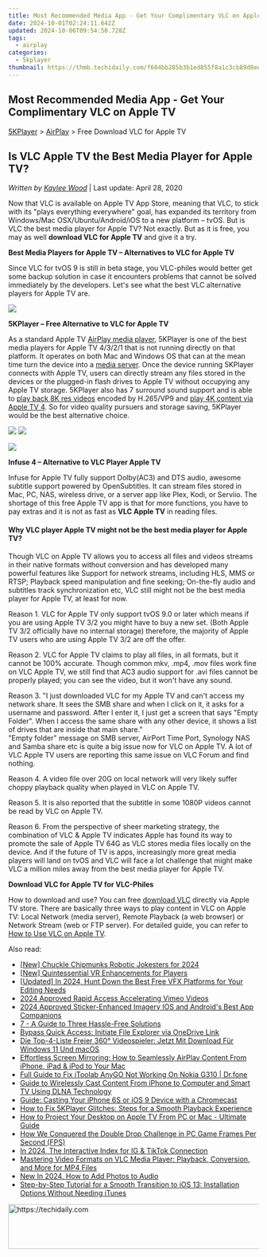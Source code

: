 ```yaml
---
title: Most Recommended Media App - Get Your Complimentary VLC on Apple TV
date: 2024-10-01T02:24:11.642Z
updated: 2024-10-06T09:54:50.728Z
tags:
  - airplay
categories:
  - 5kplayer
thumbnail: https://thmb.techidaily.com/f604bb285b3b1ed855f8a1c3cb89d8ee4bdb35648e96e12c93c90dd39a83f971.jpg
---
```


## Most Recommended Media App - Get Your Complimentary VLC on Apple TV

[5KPlayer](https://tools.techidaily.com/5kplayer/products/) \> [AirPlay](https://tools.techidaily.com/5kplayer/airplay/) \> Free Download VLC for Apple TV 

## Is VLC Apple TV the Best Media Player for Apple TV?

 _Written by [Kaylee Wood](https://www.quora.com/profile/Amanda-Hu-21)_ | Last update: April 28, 2020

Now that VLC is available on Apple TV App Store, meaning that VLC, to stick with its "plays everything everywhere" goal, has expanded its territory from Windows/Mac OSX/Ubuntu/Android/iOS to a new platform – tvOS. But is VLC the best media player for Apple TV? Not exactly. But as it is free, you may as well **download VLC for Apple TV** and give it a try.

**Best Media Players for Apple TV – Alternatives to VLC for Apple TV**

Since VLC for tvOS 9 is still in beta stage, you VLC-philes would better get some backup solution in case it encounters problems that cannot be solved immediately by the developers. Let's see what the best VLC alternative players for Apple TV are.

![](https://www.5kplayer.com/airplay/img/5kp-vlc-appletv-zjy-001.png) 

**5KPlayer – Free Alternative to VLC for Apple TV**

As a standard Apple TV [AirPlay media player](https://tools.techidaily.com/5kplayer/airplay/), 5KPlayer is one of the best media players for Apple TV 4/3/2/1 that is not running directly on that platform. It operates on both Mac and Windows OS that can at the mean time turn the device into a [media server](https://tools.techidaily.com/5kplayer/airplay/). Once the device running 5KPlayer connects with Apple TV, users can directly stream any files stored in the devices or the plugged-in flash drives to Apple TV without occupying any Apple TV storage. 5KPlayer also has 7 surround sound support and is able to [play back 8K res videos](https://tools.techidaily.com/5kplayer/airplay/) encoded by H.265/VP9 and [play 4K content via Apple TV 4](https://tools.techidaily.com/5kplayer/airplay/). So for video quality pursuers and storage saving, 5KPlayer would be the best alternative choice.

[![](https://www.5kplayer.com/airplay/../button/freedownbackwin.png)](https://tools.techidaily.com/5kplayer/products/) [![](https://www.5kplayer.com/airplay/../button/freedownbackmac.png)](https://tools.techidaily.com/5kplayer/products/) 

![](https://www.5kplayer.com/airplay/img/5kp-vlc-appletv-zjy-002.jpg) 

**Infuse 4 – Alternative to VLC Player Apple TV**

Infuse for Apple TV fully support Dolby(AC3) and DTS audio, awesome subtitle support powered by OpenSubtitles. It can stream files stored in Mac, PC, NAS, wireless drive, or a server app like Plex, Kodi, or Serviio. The shortage of this free Apple TV app is that for more functions, you have to pay extras and it is not as fast as **VLC Apple TV** in reading files. 

#### **Why VLC player Apple TV might not be the best media player for Apple TV?**

Though VLC on Apple TV allows you to access all files and videos streams in their native formats without conversion and has developed many powerful features like Support for network streams, including HLS, MMS or RTSP; Playback speed manipulation and fine seeking; On-the-fly audio and subtitles track synchronization etc, VLC still might not be the best media player for Apple TV, at least for now.

Reason 1. VLC for Apple TV only support tvOS 9.0 or later which means if you are using Apple TV 3/2 you might have to buy a new set. (Both Apple TV 3/2 officially have no internal storage) therefore, the majority of Apple TV users who are using Apple TV 3/2 are off the offer.

Reason 2. VLC for Apple TV claims to play all files, in all formats, but it cannot be 100% accurate. Though common mkv, .mp4, .mov files work fine on VLC Apple TV, we still find that AC3 audio support for .avi files cannot be properly played; you can see the video, but it won't have any sound.

Reason 3. "I just downloaded VLC for my Apple TV and can't access my network share. It sees the SMB share and when I click on it, it asks for a username and password. After I enter it, I just get a screen that says "Empty Folder". When I access the same share with any other device, it shows a list of drives that are inside that main share."  
"Empty folder" message on SMB server, AirPort Time Port, Synology NAS and Samba share etc is quite a big issue now for VLC on Apple TV. A lot of VLC Apple TV users are reporting this same issue on VLC Forum and find nothing. 

Reason 4. A video file over 20G on local network will very likely suffer choppy playback quality when played in VLC on Apple TV.

Reason 5. It is also reported that the subtitle in some 1080P videos cannot be read by VLC on Apple TV. 

Reason 6. From the perspective of sheer marketing strategy, the combination of VLC & Apple TV indicates Apple has found its way to promote the sale of Apple TV 64G as VLC stores media files locally on the device. And if the future of TV is apps, increasingly more great media players will land on tvOS and VLC will face a lot challenge that might make VLC a million miles away from the best media player for Apple TV. 

**Download VLC for Apple TV for VLC-Philes**

How to download and use? You can free [download VLC](https://tools.techidaily.com/5kplayer/video-music-player/) directly via Apple TV store. There are basically three ways to play content in VLC on Apple TV: Local Network (media server), Remote Playback (a web browser) or Network Stream (web or FTP server). For detailed guide, you can refer to [How to Use VLC on Apple TV](http://www.cultofmac.com/406734/how-to-use-vlc-to-watch-any-video-on-apple-tv/).

<ins class="adsbygoogle"
     style="display:block"
     data-ad-format="autorelaxed"
     data-ad-client="ca-pub-7571918770474297"
     data-ad-slot="1223367746"></ins>

<ins class="adsbygoogle"
     style="display:block"
     data-ad-client="ca-pub-7571918770474297"
     data-ad-slot="8358498916"
     data-ad-format="auto"
     data-full-width-responsive="true"></ins>

<span class="atpl-alsoreadstyle">Also read:</span>
<div><ul>
<li><a href="https://article-helps.techidaily.com/new-chuckle-chipmunks-robotic-jokesters-for-2024/"><u>[New] Chuckle Chipmunks Robotic Jokesters for 2024</u></a></li>
<li><a href="https://extra-support.techidaily.com/new-quintessential-vr-enhancements-for-players/"><u>[New] Quintessential VR Enhancements for Players</u></a></li>
<li><a href="https://fox-direct.techidaily.com/updated-in-2024-hunt-down-the-best-free-vfx-platforms-for-your-editing-needs/"><u>[Updated] In 2024, Hunt Down the Best Free VFX Platforms for Your Editing Needs</u></a></li>
<li><a href="https://vimeo-videos.techidaily.com/2024-approved-rapid-access-accelerating-vimeo-videos/"><u>2024 Approved Rapid Access Accelerating Vimeo Videos</u></a></li>
<li><a href="https://article-posts.techidaily.com/2024-approved-sticker-enhanced-imagery-ios-and-androids-best-app-companions/"><u>2024 Approved Sticker-Enhanced Imagery IOS and Android's Best App Companions</u></a></li>
<li><a href="https://media-tips.techidaily.com/7-a-guide-to-three-hassle-free-solutions/"><u>7 - A Guide to Three Hassle-Free Solutions</u></a></li>
<li><a href="https://win11.techidaily.com/bypass-quick-access-initiate-file-explorer-via-onedrive-link/"><u>Bypass Quick Access: Initiate File Explorer via OneDrive Link</u></a></li>
<li><a href="https://media-tips.techidaily.com/die-top-4-liste-freier-360-videospieler-jetzt-mit-download-fur-windows-11-und-macos/"><u>Die Top-4-Liste Freier 360° Videospieler: Jetzt Mit Download Für Windows 11 Und macOS</u></a></li>
<li><a href="https://media-tips.techidaily.com/effortless-screen-mirroring-how-to-seamlessly-airplay-content-from-iphone-ipad-and-ipod-to-your-mac/"><u>Effortless Screen Mirroring: How to Seamlessly AirPlay Content From iPhone, iPad & iPod to Your Mac</u></a></li>
<li><a href="https://fake-location.techidaily.com/full-guide-to-fix-itoolab-anygo-not-working-on-nokia-g310-drfone-by-drfone-virtual-android/"><u>Full Guide to Fix iToolab AnyGO Not Working On Nokia G310 | Dr.fone</u></a></li>
<li><a href="https://media-tips.techidaily.com/guide-to-wirelessly-cast-content-from-iphone-to-computer-and-smart-tv-using-dlna-technology/"><u>Guide to Wirelessly Cast Content From iPhone to Computer and Smart TV Using DLNA Technology</u></a></li>
<li><a href="https://media-tips.techidaily.com/guide-casting-your-iphone-6s-or-ios-9-device-with-a-chromecast/"><u>Guide: Casting Your iPhone 6S or iOS 9 Device with a Chromecast</u></a></li>
<li><a href="https://media-tips.techidaily.com/how-to-fix-5kplayer-glitches-steps-for-a-smooth-playback-experience/"><u>How to Fix 5KPlayer Glitches: Steps for a Smooth Playback Experience</u></a></li>
<li><a href="https://media-tips.techidaily.com/how-to-project-your-desktop-on-apple-tv-from-pc-or-mac-ultimate-guide/"><u>How to Project Your Desktop on Apple TV From PC or Mac - Ultimate Guide</u></a></li>
<li><a href="https://win-answers.techidaily.com/how-we-conquered-the-double-drop-challenge-in-pc-game-frames-per-second-fps/"><u>How We Conquered the Double Drop Challenge in PC Game Frames Per Second (FPS)</u></a></li>
<li><a href="https://fox-blue.techidaily.com/in-2024-the-interactive-index-for-ig-and-tiktok-connection/"><u>In 2024, The Interactive Index for IG & TikTok Connection</u></a></li>
<li><a href="https://media-tips.techidaily.com/mastering-video-formats-on-vlc-media-player-playback-conversion-and-more-for-mp4-files/"><u>Mastering Video Formats on VLC Media Player: Playback, Conversion, and More for MP4 Files</u></a></li>
<li><a href="https://sound-tweaking.techidaily.com/new-in-2024-how-to-add-photos-to-audio/"><u>New In 2024, How to Add Photos to Audio</u></a></li>
<li><a href="https://media-tips.techidaily.com/step-by-step-tutorial-for-a-smooth-transition-to-ios-13-installation-options-without-needing-itunes/"><u>Step-by-Step Tutorial for a Smooth Transition to iOS 13: Installation Options Without Needing iTunes</u></a></li>
</ul></div>

<!-- affiliate ads begin -->
<a href="https://aligracehair.sjv.io/c/5597632/1902309/19272" target="_top" id="1902309">
  <img src="//a.impactradius-go.com/display-ad/19272-1902309" border="0" alt="https://techidaily.com" width="728" height="90"/>
</a>
<img height="0" width="0" src="https://aligracehair.sjv.io/i/5597632/1902309/19272" style="position:absolute;visibility:hidden;" border="0" />
<!-- affiliate ads end -->

